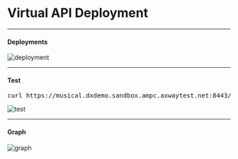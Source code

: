 # Virtual API Deployment

------

#### Deployments

![deployment](./slides/imgs/03-deployment.png)

------

#### Test

<pre>curl https://musical.dxdemo.sandbox.ampc.axwaytest.net:8443/music/v2/instruments/query</pre>

![test](./slides/imgs/03-test.png)

------

#### Graph

![graph](./slides/imgs/03-graph.png)

